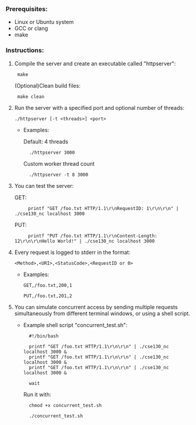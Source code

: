 ### Prerequisites: 
- Linux or Ubuntu system
- GCC or clang
- make
    
### Instructions:

1. Compile the server and create an executable called "httpserver":

        make
    
    (Optional)Clean build files:
    
        make clean

2. Run the server with a specified port and optional number of threads:
   
   `./httpserver [-t <threads>] <port>`

    - Examples:
   
        Default: 4 threads
   
            ./httpserver 3000

        Custom worker thread count
   
            ./httpserver -t 8 3000

3. You can test the server:

   GET:
   
            printf "GET /foo.txt HTTP/1.1\r\nRequestID: 1\r\n\r\n" | ./cse130_nc localhost 3000
   
   PUT:
   
            printf "PUT /foo.txt HTTP/1.1\r\nContent-Length: 12\r\n\r\nHello World!" | ./cse130_nc localhost 3000

4. Every request is logged to stderr in the format:
   
   `<Method>,<URI>,<StatusCode>,<RequestID or 0>`
   
    - Examples:
  
        `GET,/foo.txt,200,1`
  
        `PUT,/foo.txt,201,2`

5. You can simulate concurrent access by sending multiple requests simultaneously from different terminal windows, or using a shell script.

    - Example shell script "concurrent_test.sh":
   
            #!/bin/bash
            
            printf "GET /foo.txt HTTP/1.1\r\n\r\n" | ./cse130_nc localhost 3000 &
            printf "GET /foo.txt HTTP/1.1\r\n\r\n" | ./cse130_nc localhost 3000 &
            printf "GET /foo.txt HTTP/1.1\r\n\r\n" | ./cse130_nc localhost 3000 &
            
            wait

        Run it with:
   
            chmod +x concurrent_test.sh
      
            ./concurrent_test.sh







